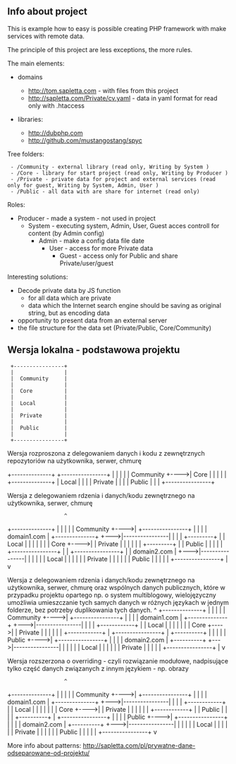 Info about project
---

This is example how to easy is possible creating PHP framework with make services with remote data.

The principle of this project are less exceptions, the more rules.

The main elements:

- domains
  - http://tom.sapletta.com - with files from this project
  - http://sapletta.com/Private/cv.yaml - data in yaml format for read only with  .htaccess

- libraries: 
  - http://dubphp.com
  - http://github.com/mustangostang/spyc
   
  
Tree folders:
 ```
  - /Community - external library (read only, Writing by System )
  - /Core - library for start project (read only, Writing by Producer )
  - /Private - private data for project and external services (read only for guest, Writing by System, Admin, User )
  - /Public - all data with are share for internet (read only)
 ```  
  
Roles:
  - Producer - made a system - not used in project
    - System - executing system, Admin, User, Guest acces controll for content (by Admin config)
      - Admin - make a config data file date
        - User - access for more Private data
          - Guest - access only for Public and share Private/user/guest


Interesting solutions:
  - Decode private data by JS function
    - for all data which are private
    - data which the Internet search engine should be saving as original string, but as encoding data
  - opportunity to present data from an external server
  - the file structure for the data set (Private/Public, Core/Community)




Wersja lokalna - podstawowa projektu
---
 ```
  +----------------+
  |                |
  |  Community     |
  |                |
  |  Core          |
  |                |
  |  Local         |
  |                |
  |  Private       |
  |                |
  |  Public        |
  |                |
  +----------------+
 ```

Wersja rozproszona z delegowaniem danych i kodu z zewnętrznych repozytoriów na użytkownika, serwer, chmurę

  +--------------+     +----------------+
  |              |     |                |
  |  Community   +----&gt;|   Core         |
  |              |     |                |
  +--------------+     |   Local        |
                       |                |
                       |   Private      |
                       |                |
                       |   Public       |
                       |                |
                       +----------------+


Wersja z delegowaniem rdzenia i danych/kodu zewnętrznego na użytkownika, serwer, chmurę

                      ^
 +--------------+     |
 |              |     |
 |  Community   +----&gt;|    +----------------+
 |              |     |    | domain1.com    |
 +--------------+     +---&gt;|----------------|
                      |    |                |
      +---------+     |    |   Local        |
      |         |     |    |                |
      |  Core   +----&gt;|    |   Private      |
      |         |     |    |                |
      +---------+     |    |   Public       |
                      |    |                |
                      |    +----------------+
                      |
                      |    +----------------+
                      |    | domain2.com    |
                      +---&gt;|----------------|
                      |    |                |
                      |    |   Local        |
                      |    |                |
                      |    |   Private      |
                      |    |                |
                      |    |   Public       |
                      |    |                |
                      |    +----------------+
                      |
                      v



Wersja z delegowaniem rdzenia i danych/kodu zewnętrznego na użytkownika, serwer, chmurę oraz wspólnych danych publicznych, które w przypadku projektu opartego np. o system multiblogowy, wielojęzyczny umożliwia umieszczanie tych samych danych w różnych językach w jednym folderze, bez potrzeby duplikowania tych danych.
                      ^
 +--------------+     |
 |              |     |
 |  Community   +----&gt;|    +----------------+
 |              |     |    | domain1.com    |
 +--------------+     +---&gt;|----------------|
                      |    |                |
   +------------+     |    |   Local        |
   |            |     |    |                |
   |   Core     +----&gt;|    |   Private      |
   |            |     |    |                |
   +------------+     |    +----------------+
                      |
     +----------+     |
     |          |     |
     |  Public  +----&gt;|    +----------------+
     |          |     |    | domain2.com    |
     +----------+     +---&gt;|----------------|
                      |    |                |
                      |    |   Local        |
                      |    |                |
                      |    |   Private      |
                      |    |                |
                      |    +----------------+
                      |
                      v



Wersja rozszerzona o overriding - czyli rozwiązanie modułowe, nadpisujące tylko część danych związanych z innym językiem - np. obrazy

                      ^
 +--------------+     |
 |              |     |
 |  Community   +----&gt;|    +----------------+
 |              |     |    | domain1.com    |
 +--------------+     +---&gt;|----------------|
                      |    |                |
   +------------+     |    |   Local        |
   |            |     |    |                |
   |   Core     +----&gt;|    |   Private      |
   |            |     |    |                |
   +------------+     |    |   Public       |
                      |    |                |
     +----------+     |    +----------------+
     |          |     |
     |  Public  +----&gt;|    +----------------+
     |          |     |    | domain2.com    |
     +----------+     +---&gt;|----------------|
                      |    |                |
                      |    |   Local        |
                      |    |                |
                      |    |   Private      |
                      |    |                |
                      |    |   Public       |
                      |    |                |
                      |    +----------------+
                      v



More info about patterns:
http://sapletta.com/pl/prywatne-dane-odseparowane-od-projektu/
